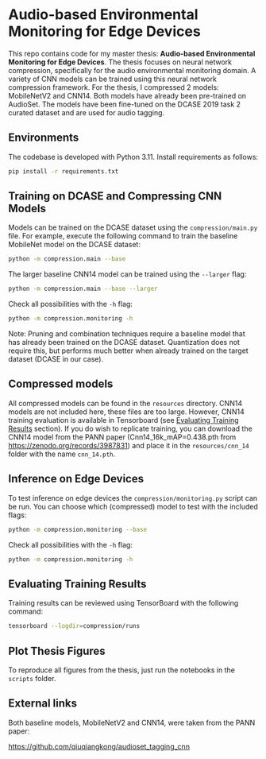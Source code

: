 # Audio-based Environmental Monitoring for Edge Devices

This repo contains code for my master thesis: **Audio-based Environmental Monitoring for Edge Devices**. The thesis focuses on neural network compression, specifically for the audio environmental monitoring domain. A variety of CNN models can be trained using this neural network compression framework. For the thesis, I compressed 2 models: MobileNetV2 and CNN14. Both models have already been pre-trained on AudioSet. The models have been fine-tuned on the DCASE 2019 task 2 curated dataset and are used for audio tagging.

## Environments

The codebase is developed with Python 3.11. Install requirements as follows:
```sh
pip install -r requirements.txt
```

## Training on DCASE and Compressing CNN Models

Models can be trained on the DCASE dataset using the `compression/main.py` file. For example, execute the following command to train the baseline MobileNet model on the DCASE dataset:
```sh
python -m compression.main --base
```
The larger baseline CNN14 model can be trained using the `--larger` flag:
```sh
python -m compression.main --base --larger
```
Check all possibilities with the `-h` flag:
```sh
python -m compression.monitoring -h
```

Note: Pruning and combination techniques require a baseline model that has already been trained on the DCASE dataset. Quantization does not require this, but performs much better when already trained on the target dataset (DCASE in our case).

## Compressed models

All compressed models can be found in the `resources` directory. CNN14 models are not included here, these files are too large. However, CNN14 training evaluation is available in Tensorboard (see [Evaluating Training Results](#Evaluating-Training-Results) section). If you do wish to replicate training, you can download the CNN14 model from the PANN paper (Cnn14_16k_mAP=0.438.pth from https://zenodo.org/records/3987831) and place it in the `resources/cnn_14` folder with the name `cnn_14.pth`. 

## Inference on Edge Devices

To test inference on edge devices the `compression/monitoring.py` script can be run. You can choose which (compressed) model to test with the included flags:
```sh
python -m compression.monitoring --base
```
Check all possibilities with the `-h` flag:
```sh
python -m compression.monitoring -h
```

## Evaluating Training Results 

Training results can be reviewed using TensorBoard with the following command:
```sh
tensorboard --logdir=compression/runs
```

## Plot Thesis Figures

To reproduce all figures from the thesis, just run the notebooks in the `scripts` folder.

## External links

Both baseline models, MobileNetV2 and CNN14, were taken from the PANN paper:

https://github.com/qiuqiangkong/audioset_tagging_cnn